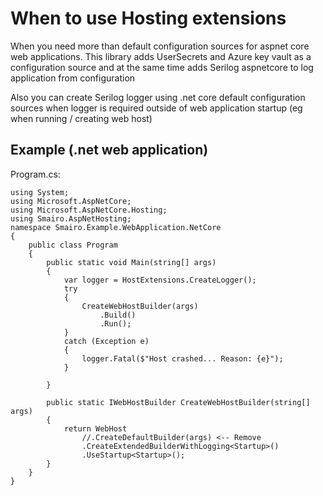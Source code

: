 ﻿# When to use Hosting extensions
When you need more than default configuration sources for aspnet core web applications. This library adds UserSecrets and Azure key vault as a configuration source and at the same time adds Serilog aspnetcore to log application from configuration

Also you can create Serilog logger using .net core default configuration sources when logger is required outside of web application startup (eg when running / creating web host)

## Example (.net web application)
Program.cs:
```
using System;
using Microsoft.AspNetCore;
using Microsoft.AspNetCore.Hosting;
using Smairo.AspNetHosting;
namespace Smairo.Example.WebApplication.NetCore
{
    public class Program
    {
        public static void Main(string[] args)
        {
            var logger = HostExtensions.CreateLogger();
            try
            {
                CreateWebHostBuilder(args)
                    .Build()
                    .Run();
            }
            catch (Exception e)
            {
                logger.Fatal($"Host crashed... Reason: {e}");
            }
            
        }

        public static IWebHostBuilder CreateWebHostBuilder(string[] args)
        {
            return WebHost
                //.CreateDefaultBuilder(args) <-- Remove
                .CreateExtendedBuilderWithLogging<Startup>()
                .UseStartup<Startup>();
        }
    }
}
```